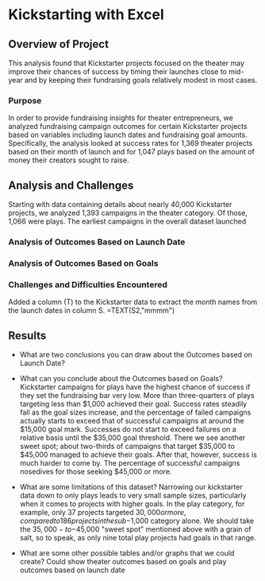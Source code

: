 # Kickstarting with Excel

## Overview of Project
This analysis found that Kickstarter projects focused on the theater may improve their chances of success by timing their launches close to mid-year and by 
keeping their fundraising goals relatively modest in most cases.   

### Purpose
In order to provide fundraising insights for theater entrepreneurs, we analyzed fundraising campaign outcomes for certain Kickstarter projects based on 
variables including launch dates and fundraising goal amounts. Specifically, the analysis looked at success rates for 1,369 theater projects based on their
month of launch and for 1,047 plays based on the amount of money their creators sought to raise.  

## Analysis and Challenges
Starting with data containing details about nearly 40,000 Kickstarter projects, we analyzed 1,393 campaigns in the theater category. Of those, 1,066 were plays. The
earliest campaigns in the overall dataset launched

### Analysis of Outcomes Based on Launch Date

### Analysis of Outcomes Based on Goals

### Challenges and Difficulties Encountered
Added a column (T) to the Kickstarter data to extract the month names from the launch dates in column S.
=TEXT(S2,"mmmm")

## Results

- What are two conclusions you can draw about the Outcomes based on Launch Date?


- What can you conclude about the Outcomes based on Goals?
Kickstarter campaigns for plays have the highest chance of success if they set the fundraising bar very low. More than three-quarters of plays targeting less than 
$1,000 achieved their goal. Success rates steadily fall as the goal sizes increase, and the percentage of failed campaigns actually starts to exceed that of successful
campaigns at around the $15,000 goal mark. Successes do not start to exceed failures on a relative basis until the $35,000 goal threshold. There we see another 
sweet spot; about two-thirds of campaigns that target $35,000 to $45,000 managed to achieve their goals. After that, however, success is much harder to come by. 
The percentage of successful campaigns nosedives for those seeking $45,000 or more.

- What are some limitations of this dataset?
Narrowing our kickstarter data down to only plays leads to very small sample sizes, particularly when it comes to projects with higher goals. In the play
category, for example, only 37 projects targeted $30,000 or more, compared to 186 projects in the sub-$1,000 category alone. We should take the 
$35,000-to-$45,000 "sweet spot" mentioned above with a grain of salt, so to speak, as only nine total play projects had goals in that range.


- What are some other possible tables and/or graphs that we could create?
Could show theater outcomes based on goals and play outcomes based on launch date
